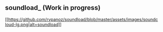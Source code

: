 ## soundload_ (Work in progress)

[[https://github.com/rvpanoz/soundload/blob/master/assets/images/soundcloud-lg.png|alt=soundload]]
